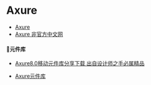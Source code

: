 # Axure
- [Axure](https://www.axure.com)
- [Axure 非官方中文网](https://www.axure.com.cn)


#### 元件库
- [Axure8.0移动元件库分享下载 出自设计师之手必属精品][876b1e84]
- [Axure元件库][7c77c40c]

  [876b1e84]: https://www.axure.com.cn/3635/ "axure"
  [7c77c40c]: http://www.ui.cn/detail/198983.html "ui.cn"
